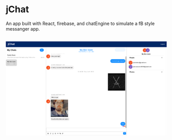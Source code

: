 # jChat
An app built with React, firebase, and chatEngine to simulate a fB style messanger app. 

<br />

<img alt="jChat chats view" src="/jChat.png" />
